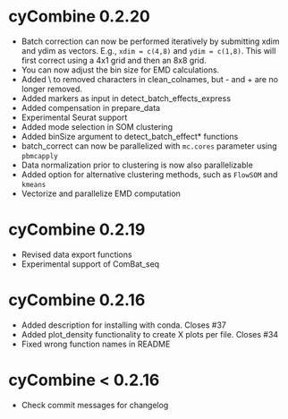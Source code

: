 # cyCombine 0.2.20

* Batch correction can now be performed iteratively by submitting xdim and ydim as vectors. E.g., `xdim = c(4,8)` and `ydim = c(1,8)`. This will first correct using a 4x1 grid and then an 8x8 grid.
* You can now adjust the bin size for EMD calculations.
* Added \ to removed characters in clean_colnames, but - and + are no longer removed.
* Added markers as input in detect_batch_effects_express
* Added compensation in prepare_data
* Experimental Seurat support
* Added mode selection in SOM clustering
* Added binSize argument to detect_batch_effect* functions
* batch_correct can now be parallelized with `mc.cores` parameter using `pbmcapply`
* Data normalization prior to clustering is now also parallelizable
* Added option for alternative clustering methods, such as `FlowSOM` and `kmeans`
* Vectorize and parallelize EMD computation

# cyCombine 0.2.19

* Revised data export functions
* Experimental support of ComBat_seq

# cyCombine 0.2.16

* Added description for installing with conda. Closes #37
* Added plot_density functionality to create X plots per file. Closes #34
* Fixed wrong function names in README 

# cyCombine < 0.2.16

* Check commit messages for changelog
